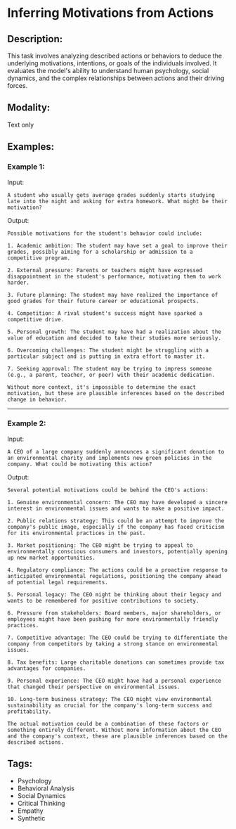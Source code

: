 # Inferring Motivations from Actions

## Description:
This task involves analyzing described actions or behaviors to deduce the underlying motivations, intentions, or goals of the individuals involved. It evaluates the model's ability to understand human psychology, social dynamics, and the complex relationships between actions and their driving forces.

## Modality:
Text only

## Examples:

### Example 1:

Input:

```
A student who usually gets average grades suddenly starts studying late into the night and asking for extra homework. What might be their motivation?
```

Output:

```
Possible motivations for the student's behavior could include:

1. Academic ambition: The student may have set a goal to improve their grades, possibly aiming for a scholarship or admission to a competitive program.

2. External pressure: Parents or teachers might have expressed disappointment in the student's performance, motivating them to work harder.

3. Future planning: The student may have realized the importance of good grades for their future career or educational prospects.

4. Competition: A rival student's success might have sparked a competitive drive.

5. Personal growth: The student may have had a realization about the value of education and decided to take their studies more seriously.

6. Overcoming challenges: The student might be struggling with a particular subject and is putting in extra effort to master it.

7. Seeking approval: The student may be trying to impress someone (e.g., a parent, teacher, or peer) with their academic dedication.

Without more context, it's impossible to determine the exact motivation, but these are plausible inferences based on the described change in behavior.
```

---

### Example 2:

Input:

```
A CEO of a large company suddenly announces a significant donation to an environmental charity and implements new green policies in the company. What could be motivating this action?
```

Output:

```
Several potential motivations could be behind the CEO's actions:

1. Genuine environmental concern: The CEO may have developed a sincere interest in environmental issues and wants to make a positive impact.

2. Public relations strategy: This could be an attempt to improve the company's public image, especially if the company has faced criticism for its environmental practices in the past.

3. Market positioning: The CEO might be trying to appeal to environmentally conscious consumers and investors, potentially opening up new market opportunities.

4. Regulatory compliance: The actions could be a proactive response to anticipated environmental regulations, positioning the company ahead of potential legal requirements.

5. Personal legacy: The CEO might be thinking about their legacy and wants to be remembered for positive contributions to society.

6. Pressure from stakeholders: Board members, major shareholders, or employees might have been pushing for more environmentally friendly practices.

7. Competitive advantage: The CEO could be trying to differentiate the company from competitors by taking a strong stance on environmental issues.

8. Tax benefits: Large charitable donations can sometimes provide tax advantages for companies.

9. Personal experience: The CEO might have had a personal experience that changed their perspective on environmental issues.

10. Long-term business strategy: The CEO might view environmental sustainability as crucial for the company's long-term success and profitability.

The actual motivation could be a combination of these factors or something entirely different. Without more information about the CEO and the company's context, these are plausible inferences based on the described actions.
```

## Tags:
- Psychology
- Behavioral Analysis
- Social Dynamics
- Critical Thinking
- Empathy
- Synthetic
